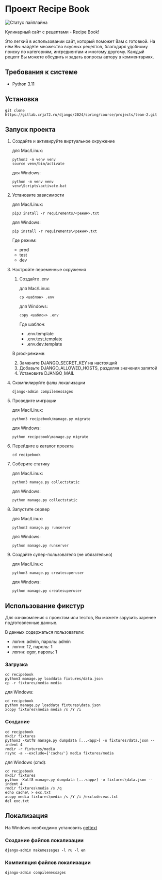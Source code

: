 # Проект Recipe Book

![Статус пайплайна](https://gitlab.crja72.ru/django/2024/spring/course/projects/team-2/badges/main/pipeline.svg)

Кулинарный сайт с рецептами - Recipe Book!

Это легкий в использовании сайт, который поможет Вам с готовкой.
На нём Вы найдёте множество вкусных рецептов, благодаря удобному поиску по категориям, ингредиентам и многому другому. Каждый рецепт Вы можете обсудить и задать вопросы автору в комментариях.

## Требования к системе

* Python 3.11


## Установка
```console
git clone https://gitlab.crja72.ru/django/2024/spring/course/projects/team-2.git
```

## Запуск проекта

1. Создайте и активируйте виртуальное окружение

   для Mac/Linux:

   ```console
   python3 -m venv venv
   source venv/bin/activate
   ```

   для Windows:

   ```console
   python -m venv venv
   venv\Scripts\activate.bat
   ```

2. Установите зависимости

   для Mac/Linux:

   ```console
   pip3 install -r requirements/<режим>.txt
   ```

   для Windows:

   ```console
   pip install -r requirements\<режим>.txt
   ```

   Где режим:
   * prod
   * test
   * dev

3. Настройте переменные окружения
   1. Создайте .env

      для Mac/Linux:

      ```console
      cp <шаблон> .env
      ```

      для Windows:

      ```console
      copy <шаблон> .env
      ```

      Где шаблон:
      * .env.template
      * .env.test.template
      * .env.dev.template

   В prod-режиме:

   2. Замените DJANGO_SECRET_KEY на настоящий
   3. Добавьте DJANGO_ALLOWED_HOSTS, разделяя значения запятой
   4. Установите DJANGO_MAIL

4. Скомпилируйте фалы локализации

   ```console
   django-admin compilemessages
   ```

5. Проведите миграции

   для Mac/Linux:

   ```console
   python3 recipebook/manage.py migrate
   ```

   для Windows:

   ```console
   python recipebook\manage.py migrate
   ```

6. Перейдите в каталог проекта

   ```console
   cd recipebook
   ```

7. Соберите статику

   для Mac/Linux:

   ```console
   python3 manage.py collectstatic
   ```

   для Windows:

   ```console
   python manage.py collectstatic
   ```

8. Запустите сервер

   для Mac/Linux:

   ```console
   python3 manage.py runserver
   ```

   для Windows:

   ```console
   python manage.py runserver
   ```

9. Создайте супер-пользователя (не обязательно)

   для Mac/Linux:

   ```console
   python3 manage.py createsuperuser
   ```

   для Windows:

   ```console
   python manage.py createsuperuser
   ```


## Использование фикстур

Для ознакомления с проектом или тестов, Вы можете зарузить заренее подготовленные данные.

В данных содержаться пользователи:
* логин: admin, пароль: admin
* логин: 12, пароль: 1
* логин: egor, пароль: 1

### Загрузка

```console
cd recipebook
python3 manage.py loaddata fixtures/data.json
cp -r fixtures/media media
```

для Windows:

```console
cd recipebook
python manage.py loaddata fixtures\data.json
xcopy fixtures\media media /s /Y /i
```

### Создание

```console
cd recipebook
mkdir fixtures
python3 -Xutf8 manage.py dumpdata [...<app>] -o fixtures/data.json --indent 4
rmdir -r fixtures/media
rsync -a --exclude={'cache/'} media fixtures/media
```

для Windows (cmd):

```console
cd recipebook
mkdir fixtures
python -Xutf8 manage.py dumpdata [...<app>] -o fixtures\data.json --indent 4
rmdir fixtures\media /s /q
echo cache\ > exc.txt
xcopy media fixtures\media /s /Y /i /exclude:exc.txt
del exc.txt
```


## Локализация

На Windows необходимо установить
[gettext](https://mlocati.github.io/articles/gettext-iconv-windows.html)

### Создание файлов локализации

```console
django-admin makemessages -l ru -l en
```

### Компиляция файлов локализации

```console
django-admin compilemessages
```
